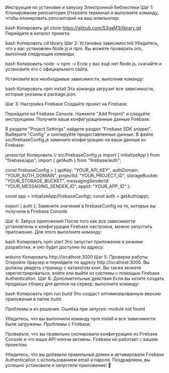 Инструкция по установке и запуску Электронной библиотеки Шаг 1: Клонирование репозитория Откройте терминал и выполните команду, чтобы клонировать репозиторий на ваш компьютер:

bash Копировать git clone https://github.com/S3gaM3/library.git Перейдите в каталог проекта:

bash Копировать cd library Шаг 2: Установка зависимостей Убедитесь, что у вас установлен Node.js и npm. Вы можете проверить это, выполнив следующие команды:

bash Копировать node -v npm -v Если у вас еще нет Node.js, скачайте и установите его с официального сайта.

Установите все необходимые зависимости, выполнив команду:

bash Копировать npm install Эта команда загрузит все зависимости, которые указаны в package.json.

Шаг 3: Настройка Firebase Создайте проект на Firebase:

Перейдите на Firebase Console. Нажмите "Add Project" и следуйте инструкциям. Получите ваши конфигурационные данные Firebase:

В разделе "Project Settings" найдите раздел "Firebase SDK snippet". Выберите "Config" и скопируйте предоставленные данные. В файле src/firebaseConfig.js замените конфигурацию на ваши данные из Firebase:

javascript Копировать // src/firebaseConfig.js import { initializeApp } from "firebase/app"; import { getAuth } from "firebase/auth";

const firebaseConfig = { apiKey: "YOUR_API_KEY", authDomain: "YOUR_AUTH_DOMAIN", projectId: "YOUR_PROJECT_ID", storageBucket: "YOUR_STORAGE_BUCKET", messagingSenderId: "YOUR_MESSAGING_SENDER_ID", appId: "YOUR_APP_ID" };

const app = initializeApp(firebaseConfig); const auth = getAuth(app);

export { auth }; Замените значения в firebaseConfig на те, которые вы получили в Firebase Console.

Шаг 4: Запуск приложения После того как все зависимости установлены и конфигурация Firebase настроена, можно запустить приложение. Для этого выполните команду:

bash Копировать npm start Это запустит приложение в режиме разработки, и оно будет доступно по адресу:

arduino Копировать http://localhost:3000 Шаг 5: Проверка работы Откройте браузер и перейдите по адресу http://localhost:3000. Вы должны увидеть страницу с каталогом книг. Вы также можете зарегистрироваться, войти или выйти из системы с помощью Firebase Authentication. Шаг 6: Дополнительные действия Если вы хотите создать продакшн сборку для деплоя на сервер, выполните команду:

bash Копировать npm run build Это создаст оптимизированную версию приложения в папке build.

Проблемы и их решения: Ошибка при запуске: module not found

Убедитесь, что вы выполнили команду npm install и все зависимости были загружены. Проблемы с Firebase:

Проверьте, что вы правильно скопировали конфигурацию из Firebase Console и что ваши API-ключи активны. Firebase не работает с вашим проектом:

Убедитесь, что вы добавили правильный домен и активировали Firebase Authentication с использованием email и пароля. Поздравляем, вы успешно установили и запустили приложение! 🚀
